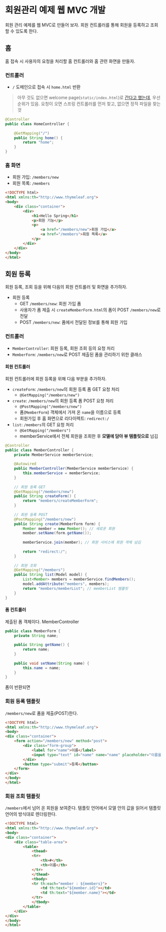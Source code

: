# 회원관리 예제 웹 MVC 개발

 회원 관리 예제를 웹 MVC로 만들어 보자. 회원 컨트롤러를 통해 회원을 등록하고 조회할 수 있도록 한다.
 
## 홈

홈 접속 시 사용자의 요청을 처리할 홈 컨트롤러와 홈 관련 화면을 만들자.

### 컨트롤러

* `/` 도메인으로 접속 시 `home.html` 반환
> 아무 것도 없으면 welcome page(`static/index.html`)로 [간다고 했는데](../web-basic/01_web_basic.md), 우선순위가 있음. 요청이 오면 스프링 컨트롤러를 먼저 찾고, 없으면 정적 파일을 찾는 것
```java
@Controller
public class HomeController {
    
    @GetMapping("/")
    public String home() {
        return "home";
    }
}
```

### 홈 화면
* 회원 가입: `/members/new`
* 회원 목록: `/members`
```html
<!DOCTYPE html>
<html xmlns:th="http://www.thymeleaf.org">
<body>
    <div class="container">
        <div>
            <h1>Hello Spring</h1>
            <p>회원 기능</p>
            <p>
                <a href="/members/new">회원 가입</a>
                <a href="/members">회원 목록</a>
            </p>
        </div>
    </div>
</body>
</html>
```

## 회원 등록

 회원 등록, 조회 등을 위해 다음의 회원 컨트롤러 및 화면을 추가하자.
* 회원 등록
  * GET `/members/new`: 회원 가입 폼
  * 사용자가 폼 제출 시 `createMemberForm.html`의 폼이 POST `/members/new`로 전달
  * POST `/members/new`: 폼에서 전달된 정보를 통해 회원 가입


### 컨트롤러

* `MemberController`: 회원 등록, 회원 조회 등의 요청 처리
* `MemberForm`: `/members/new`로 POST 제출된 폼을 관리하기 위한 클래스


#### 회원 컨트롤러

 회원 컨트롤러에 회원 등록을 위해 다음 부분을 추가하자.
* `createForm`: `/members/new`의 회원 등록 폼 GET 요청 처리
  * `@GetMapping("/members/new")`
* `create`: `/members/new`의 회원 등록 폼 POST 요청 처리
  * `@PostMapping("/members/new")`
  * 폼(`MemberForm`) 객체에서 가져 온 `name`을 이름으로 등록
  * 회원가입 후 홈 화면으로 리다이렉트: `redirect:/`
* `list`: `/members`의 GET 요청 처리
  * `@GetMapping("/members")`
  * memberService에서 전체 회원을 조회한 후 **모델에 담아 뷰 템플릿으로** 넘김
```java
@Controller
public class MemberController {
    private MemberService memberService;
    
    @Autowired
    public MemberController(MemberService memberService) {
        this.memberService = memberService;
    }
    
    // 회원 등록 GET
    @GetMapping("/members/new")
    public String createForm() {
        return "members/createMemberForm";
    }
    
    // 회원 등록 POST
    @PostMapping("/members/new")
    public String create(MemberForm form) {
        Member member = new Member(); // 새로운 회원
        member.setName(form.getName());
        
        memberService.join(member); // 회원 서비스에 회원 객체 넘김
        
        return "redirect:/";
    }
    
    // 회원 조회
    @GetMapping("/members")
    public String list(Model model) {
        List<Member> members = memberService.findMembers();
        model.addAttribute("members", members);
        return "members/memberList"; // memberList 템플릿
    }
}
```

#### 폼 컨트롤러

 제출된 폼 객체이다. MemberController

```java
public class MemberForm {
    private String name;
    
    public String getName() {
        return name;
    }
    
    public void setName(String name) {
        this.name = name;
    }
}
```


 폼이 반환되면 


### 회원 등록 템플릿
`/members/new`로 폼을 제출(POST)한다.
```html
<!DOCTYPE html>
<html xmlns:th="http://www.thymeleaf.org">
<body>
<div class="container">
    <form action="/members/new" method="post">
        <div class="form-group">
            <label for="name">이름</label>
            <input type="text" id="name" name="name" placeholder="이름을 입력하세요" />
        </div>
        <button type="submit">등록</button>
    </form>
</div>
</body>
</html>
```

### 회원 조회 템플릿
`/members`에서 넘어 온 회원을 보여준다. 템플릿 언어에서 모델 안의 값을 읽어서 템플릿 언어의 방식대로 렌더링한다.

```html
<!DOCTYPE html>
<html xmlns:th="http://www.thymeleaf.org">
<body>
<div class="container">
    <div class="table-area">
        <table>
            <thead>
            <tr>
                <th>#</th>
                <th>이름</th>
            </tr>
            </thead>
            <tbody>
            <tr th:each="member : ${members}">
                <td th:text="${member.id}"></td>
                <td th:text="${member.name}"></td>
            </tr>
            </tbody>
        </table>
    </div>
</div>
</body>
</html>
```